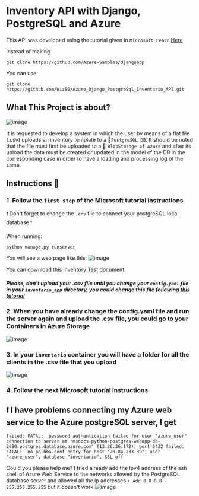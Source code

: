 # Inventory API with Django, PostgreSQL and Azure 

This API was developed using the tutorial given in `Microsoft Learn` <a href="https://learn.microsoft.com/en-us/azure/app-service/tutorial-python-postgresql-app?tabs=flask%2Cwindows%2Cazure-portal%2Cterminal-bash%2Cazure-portal-access%2Cvscode-aztools-deploy%2Cdeploy-instructions-azportal%2Cdeploy-instructions--zip-azcli%2Cdeploy-instructions-curl-bash">Here</a>

Instead of making 
```git
git clone https://github.com/Azure-Samples/djangoapp
```
You can use
```git
git clone https://github.com/Wiz80/Azure_Django_PostgreSql_Inventario_API.git
```
## What This Project is about?

![image](https://user-images.githubusercontent.com/50804224/193666851-2484ef4d-ec4c-4807-a2bc-2f79bea0874d.png)
<br>

It is requested to develop a system in which the user by means of a flat file (.csv) uploads an inventory template to a 🐲`PostgreSQL DB`. It should be noted that the file must first be uploaded to a :herb: `BlobStorage of Azure` and after its upload the data must be created or updated in the model of the DB in the corresponding case in order to have a loading and processing log of the same.

## Instructions :rocket:

### 1. Follow the `first step` of the Microsoft tutorial instructions   

:exclamation: Don't forget to change the `.env` file to connect your postgreSQL local database :exclamation:

When running:
```shell
python manage.py runserver
```
You will see a web page like this:
![image](https://user-images.githubusercontent.com/50804224/193666454-06d260dc-4f8f-4604-8f99-46c2861b564b.png)

You can download this inventory <a href="https://docs.google.com/spreadsheets/d/19aRZj6k9Zk2dsgCURbaGY3ykRd8d9iHECSp7oCGlvgQ/edit?usp=sharing">Test document</a>

##### Please, don't upload your .csv file until you change your `config.yaml` file in your `inventario_app` directory, you could change this file following <a href="https://www.youtube.com/watch?v=enhJfb_6KYU&t=354s"> this tutorial </a>  

### 2. When you have already change the config.yaml file and run the server again and upload the .csv file, you could go to your Containers in Azure Storage
![image](https://user-images.githubusercontent.com/50804224/193676320-e32dafba-b855-4926-94d2-63d4ac8d3ea5.png)

### 3. In your `inventario` container you will have a folder for all the clients in the .csv file that you upload
![image](https://user-images.githubusercontent.com/50804224/193676730-cb3c7315-49bb-48bb-8cbb-58c58b01032d.png)

### 4. Follow the next Microsoft tutorial instructions

## :exclamation: I have problems connecting my Azure web service to the Azure postgreSQL server, I get
```shell
failed: FATAL:  password authentication failed for user "azure_user"
connection to server at "msdocs-python-postgres-webapp-db-2680.postgres.database.azure.com" (13.86.36.172), port 5432 failed: FATAL:  no pg_hba.conf entry for host "20.84.233.39", user "azure_user", database "inventario", SSL off
```
Could you please help me?
I tried already add the Ipv4 address of the ssh shell of Azure Web Service to the networks allowed by the PostgreSQL database server and allowed all the ip addresses `+ Add 0.0.0.0 - 255.255.255.255` but it doesn't work
![image](https://user-images.githubusercontent.com/50804224/193678069-563dca3b-f99e-4a25-b3b4-6b6c398f8a3d.png)